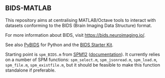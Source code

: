 ## BIDS-MATLAB

This repository aims at centralising MATLAB/Octave tools to interact with datasets conforming to the BIDS (Brain Imaging Data Structure) format.

For more information about BIDS, visit https://bids.neuroimaging.io/.

See also [PyBIDS](https://github.com/bids-standard/pybids) for Python and the [BIDS Starter Kit](https://github.com/bids-standard/bids-starter-kit).

Starting point is `spm_BIDS.m` from [SPM12](https://github.com/spm/spm12) ([documentation](https://en.wikibooks.org/wiki/SPM/BIDS#BIDS_parser_and_queries)). It currently relies on a number of SPM functions: `spm_select.m`, `spm_jsonread.m`, `spm_load.m`, `spm_file.m`, `spm_existfile.m`, but it should be feasible to make this function standalone if preferable.

